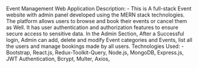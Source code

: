 Event Management Web Application
Description: - This is A full-stack Event website with admin panel developed using the MERN stack technologies. The platform allows users to browse and book their events or cancel them as Well. It has user authentication and authorization features to ensure secure access to sensitive data. In the Admin Section, After a Successful login, Admin can add, delete and modify Event categories and Events, list all the users and manage bookings made by all users. 
Technologies Used: - Bootstrap, React.js, Redux-Toolkit-Query, Node.js, MongoDB, Express.js, JWT Authentication, Bcrypt, Multer, Axios, 
